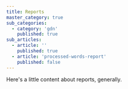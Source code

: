 ```yaml
---
title: Reports
master_category: true
sub_categories:
  - category: 'gdn'
    published: true
sub_articles:
  - article: ''
    published: true
  - article: 'processed-words-report'
    published: false
---
```


Here's a little content about reports, generally.
